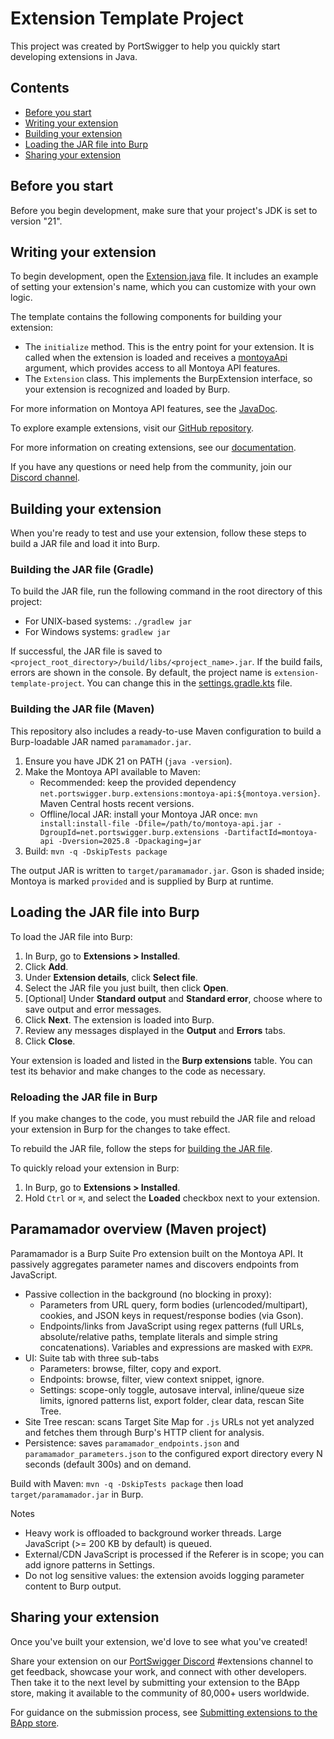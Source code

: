 # Extension Template Project

This project was created by PortSwigger to help you quickly start developing extensions in Java.

## Contents
* [Before you start](#before-you-start)
* [Writing your extension](#writing-your-extension)
* [Building your extension](#building-your-extension)
* [Loading the JAR file into Burp](#loading-the-jar-file-into-burp)
* [Sharing your extension](#sharing-your-extension)


## Before you start

Before you begin development, make sure that your project's JDK is set to version "21".


## Writing your extension

To begin development, open the [Extension.java](src/main/java/Extension.java) file. It includes an example of setting your extension's name, which you can customize with your own logic.

The template contains the following components for building your extension:

* The `initialize` method. This is the entry point for your extension. It is called when the extension is loaded and receives a [montoyaApi](https://portswigger.github.io/burp-extensions-montoya-api/javadoc/burp/api/montoya/MontoyaApi.html) argument, which provides access to all Montoya API features.
* The `Extension` class. This implements the BurpExtension interface, so your extension is recognized and loaded by Burp.

For more information on Montoya API features, see the [JavaDoc](https://portswigger.github.io/burp-extensions-montoya-api/javadoc/burp/api/montoya/MontoyaApi.html).

To explore example extensions, visit our [GitHub repository](https://github.com/PortSwigger/burp-extensions-montoya-api-examples).

For more information on creating extensions, see our [documentation](https://portswigger.net/burp/documentation/desktop/extend-burp/extensions/creating).

If you have any questions or need help from the community, join our [Discord channel](https://discord.com/channels/1159124119074381945/1164175825474686996).


## Building your extension

When you're ready to test and use your extension, follow these steps to build a JAR file and load it into Burp.

### Building the JAR file (Gradle)

To build the JAR file, run the following command in the root directory of this project:

* For UNIX-based systems: `./gradlew jar`
* For Windows systems: `gradlew jar`

If successful, the JAR file is saved to `<project_root_directory>/build/libs/<project_name>.jar`. If the build fails, errors are shown in the console. By default, the project name is `extension-template-project`. You can change this in the [settings.gradle.kts](./settings.gradle.kts) file.

### Building the JAR file (Maven)

This repository also includes a ready-to-use Maven configuration to build a Burp-loadable JAR named `paramamador.jar`.

1) Ensure you have JDK 21 on PATH (`java -version`).
2) Make the Montoya API available to Maven:
   - Recommended: keep the provided dependency `net.portswigger.burp.extensions:montoya-api:${montoya.version}`. Maven Central hosts recent versions.
   - Offline/local JAR: install your Montoya JAR once: `mvn install:install-file -Dfile=/path/to/montoya-api.jar -DgroupId=net.portswigger.burp.extensions -DartifactId=montoya-api -Dversion=2025.8 -Dpackaging=jar`
3) Build: `mvn -q -DskipTests package`

The output JAR is written to `target/paramamador.jar`. Gson is shaded inside; Montoya is marked `provided` and is supplied by Burp at runtime.


## Loading the JAR file into Burp

To load the JAR file into Burp:

1. In Burp, go to **Extensions > Installed**.
2. Click **Add**.
3. Under **Extension details**, click **Select file**.
4. Select the JAR file you just built, then click **Open**.
5. [Optional] Under **Standard output** and **Standard error**, choose where to save output and error messages.
6. Click **Next**. The extension is loaded into Burp.
7. Review any messages displayed in the **Output** and **Errors** tabs.
8. Click **Close**.

Your extension is loaded and listed in the **Burp extensions** table. You can test its behavior and make changes to the code as necessary.

### Reloading the JAR file in Burp

If you make changes to the code, you must rebuild the JAR file and reload your extension in Burp for the changes to take effect.

To rebuild the JAR file, follow the steps for [building the JAR file](#building-the-jar-file).

To quickly reload your extension in Burp:

1. In Burp, go to **Extensions > Installed**.
2. Hold `Ctrl` or `⌘`, and select the **Loaded** checkbox next to your extension.

## Paramamador overview (Maven project)

Paramamador is a Burp Suite Pro extension built on the Montoya API. It passively aggregates parameter names and discovers endpoints from JavaScript.

- Passive collection in the background (no blocking in proxy):
  - Parameters from URL query, form bodies (urlencoded/multipart), cookies, and JSON keys in request/response bodies (via Gson).
  - Endpoints/links from JavaScript using regex patterns (full URLs, absolute/relative paths, template literals and simple string concatenations). Variables and expressions are masked with `EXPR`.
- UI: Suite tab with three sub-tabs
  - Parameters: browse, filter, copy and export.
  - Endpoints: browse, filter, view context snippet, ignore.
  - Settings: scope-only toggle, autosave interval, inline/queue size limits, ignored patterns list, export folder, clear data, rescan Site Tree.
- Site Tree rescan: scans Target Site Map for `.js` URLs not yet analyzed and fetches them through Burp's HTTP client for analysis.
- Persistence: saves `paramamador_endpoints.json` and `paramamador_parameters.json` to the configured export directory every N seconds (default 300s) and on demand.

Build with Maven: `mvn -q -DskipTests package` then load `target/paramamador.jar` in Burp.

Notes
- Heavy work is offloaded to background worker threads. Large JavaScript (>= 200 KB by default) is queued.
- External/CDN JavaScript is processed if the Referer is in scope; you can add ignore patterns in Settings.
- Do not log sensitive values: the extension avoids logging parameter content to Burp output.



## Sharing your extension

Once you've built your extension, we'd love to see what you've created!

Share your extension on our [PortSwigger Discord](https://discord.com/channels/1159124119074381945/1164175825474686996) #extensions channel to get feedback, showcase your work, and connect with other developers.
Then take it to the next level by submitting your extension to the BApp store, making it available to the community of 80,000+ users worldwide.

For guidance on the submission process, see [Submitting extensions to the BApp store](https://portswigger.net/burp/documentation/desktop/extend-burp/extensions/creating/bapp-store-submitting-extensions).
